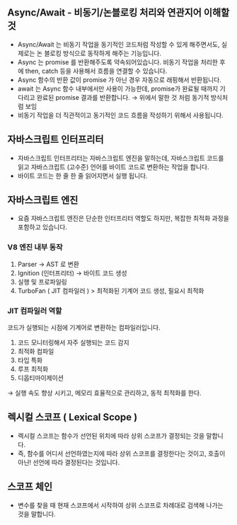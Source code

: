 ## Async/Await - 비동기/논블로킹 처리와 연관지어 이해할것

- Async/Await 는 비동기 작업을 동기적인 코드처럼 작성할 수 있게 해주면서도, 실제로는 논 블로킹 방식으로 동작하게 해주는 기능입니다.
- Async 는 promise 를 반환해주도록 약속되어있습니다. 비동기 작업을 처리한 후에 then, catch 등을 사용해서 흐름을 연결할 수 있습니다.
- Async 함수의 반환 값이 promise 가 아닌 경우 자동으로 래핑해서 반환됩니다.
- await 는 Async 함수 내부에서만 사용이 가능한데, promise가 완료될 때까지 기다리고 완료된 promise 결과를 반환합니다.  → 위에서 말한 것 처럼 동기적 방식처럼 보임
- 비동기 작업을 더 직관적이고 동기적인 코드 흐름을 작성하기 위해서 사용됩니다.

## 자바스크립트 인터프리터

- 자바스크립트 인터프리터는 자바스크립트 엔진을 말하는데, 자바스크립트 코드를 읽고 자바스크립트 (고수준) 언어를 바이트 코드로 변환하는 작업을 합니다.
- 바이트 코드는 한 줄 한 줄 읽어지면서 실행 됩니다.

## 자바스크립트 엔진

- 요즘 자바스크립트 엔진은 단순한 인터프리터 역할도 하지만, 복잡한 최적화 과정을 포함하고 있습니다.

### V8 엔진 내부 동작

1. Parser → AST 로 변환
2. Ignition (인터프리터) → 바이트 코드 생성
3. 실행 및 프로파일링
4. TurboFan ( JIT 컴파일러 ) > 최적화된 기계어 코드 생성, 필요시 최적화

### JIT 컴파일러 역할

코드가 실행되는 시점에 기계어로 변환하는 컴파일러입니다. 

1. 코드 모니터링해서 자주 실행되는 코드 감지
2. 최적화 컴파일
3. 타입 특화
4. 루프 최적화
5. 디옵티마이제이션

→ 실행 속도 향상 시키고, 메모리 효율적으로 관리하고, 동적 최적화를 한다. 

## 렉시컬 스코프 ( Lexical Scope )

- 렉시컬 스코프는 함수가 선언된 위치에 따라 상위 스코프가 결정되는 것을 말합니다.
- 즉, 함수를 어디서 선언하였는지에 따라 상위 스코프를 결정한다는 것이고, 호출이 아닌! 선언에 따라 결정된다는 것입니다.

## 스코프 체인

- 변수를 찾을 때 현재 스코프에서 시작하여 상위 스코프로 차례대로 검색해 나가는 것을 말합니다.
